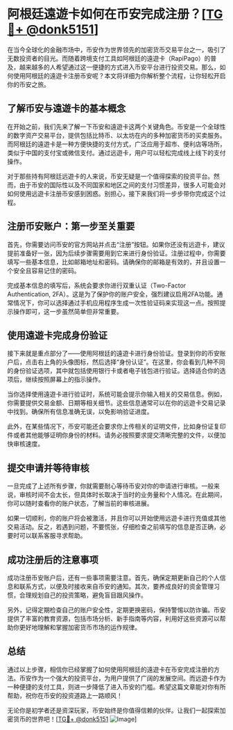 # 阿根廷遠遊卡如何在币安完成注册？[[TG💪+ @donk5151](https://t.me/s/donk5151)]

在当今全球化的金融市场中，币安作为世界领先的加密货币交易平台之一，吸引了无数投资者的目光。而随着跨境支付工具如阿根廷的遠遊卡（RapiPago）的普及，越来越多的人希望通过这一便捷的方式进入币安平台进行投资交易。那么，如何使用阿根廷的遠遊卡注册币安呢？本文将详细为你解析整个流程，让你轻松开启你的币安之旅。

## 了解币安与遠遊卡的基本概念

在开始之前，我们先来了解一下币安和遠遊卡这两个关键角色。币安是一个全球性的数字资产交易平台，提供包括比特币、以太坊在内的多种加密货币的买卖服务。而阿根廷的遠遊卡是一种方便快捷的支付方式，广泛应用于超市、便利店等场所，类似于中国的支付宝或微信支付。通过远遊卡，用户可以轻松完成线上线下的支付操作。

对于那些持有阿根廷远遊卡的人来说，币安无疑是一个值得探索的投资平台。然而，由于币安的国际性以及不同国家和地区之间的支付习惯差异，很多人可能会对如何使用远遊卡注册币安感到困惑。别担心，接下来我们将一步步带你完成这个过程。

## 注册币安账户：第一步至关重要

首先，你需要访问币安的官方网站并点击“注册”按钮。如果你还没有远遊卡，建议提前准备好一张，因为后续步骤需要用到它来进行身份验证。注册过程中，你需要填写一些基本信息，比如邮箱地址和密码。请确保你的邮箱是有效的，并且设置一个安全且容易记住的密码。

完成基本信息的填写后，系统会要求你进行双重认证（Two-Factor Authentication, 2FA）。这是为了保护你的账户安全，强烈建议启用2FA功能。通常情况下，你可以选择通过手机应用程序生成一次性验证码来实现这一点。按照提示操作即可，这一步虽然简单但非常重要。

## 使用遠遊卡完成身份验证

接下来就是重点部分了——使用阿根廷的遠遊卡进行身份验证。登录到你的币安账户后，点击右上角的头像图标，然后选择“身份认证”。在这里，你会看到几种不同的身份验证选项，其中就包括使用银行卡或者电子钱包进行验证。选择适合你的选项后，继续按照屏幕上的指示操作。

当你选择使用遠遊卡进行验证时，系统可能会提示你输入相关的交易信息。例如，你需要提供交易金额、日期等相关细节。这些信息通常可以在你的远遊卡交易记录中找到。确保所有信息准确无误，以免影响验证进度。

此外，在某些情况下，币安可能还会要求你上传相关的证明文件，比如身份证复印件或者其他能够证明你身份的材料。请务必按照要求提交清晰完整的文件，以便加快审核速度。

## 提交申请并等待审核

一旦完成了上述所有步骤，你就需要耐心等待币安对你的申请进行审核。一般来说，审核时间不会太长，但具体时长取决于当时的业务量和个人情况。在此期间，你可以随时查看你的账户状态，了解当前的审核进展。

如果一切顺利，你的账户将会被激活，并且你可以开始使用远遊卡进行充值或其他交易活动。反之，若遇到问题，不要慌张，仔细检查之前填写的信息是否正确，必要时可以联系客服寻求帮助。

## 成功注册后的注意事项

成功注册币安账户后，还有一些事项需要注意。首先，确保定期更新自己的个人信息和联系方式，以便及时接收来自币安的通知。其次，要养成良好的资金管理习惯，合理规划自己的投资策略，避免盲目跟风操作。

另外，记得定期检查自己的账户安全性，定期更换密码，保持警惕以防诈骗。币安提供了丰富的教育资源，包括市场分析、新手指南等内容，利用好这些资源可以帮助你更好地理解和掌握加密货币市场的运作规律。

## 总结

通过以上步骤，相信你已经掌握了如何使用阿根廷的遠遊卡在币安完成注册的方法。币安作为一个强大的投资平台，为用户提供了广阔的发展空间。而远遊卡作为一种便捷的支付工具，则进一步降低了进入币安的门槛。希望这篇文章能对你有所帮助，祝你在币安的投资道路上一路顺风！

无论你是初学者还是资深玩家，币安始终是你值得信赖的伙伴。让我们一起探索加密货币的世界吧！[[TG💪+ @donk5151](https://t.me/s/donk5151) ![Image](https://i.postimg.cc/rwNCRYN7/Snipaste-2025-04-30-17-27-05.png)]